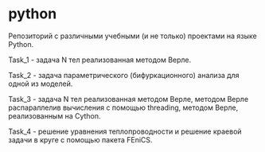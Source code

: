 # python

Репозиторий с различными учебными (и не только) проектами на языке Python. 

Task_1 - задача N тел реализованная методом Верле.

Task_2 - задача параметрического (бифуркационного) анализа для одной из моделей.

Task_3 - задача N тел реализованная методом Верле, методом Верле распараллелив вычисления с помощью threading, методом Верле, реализованным на Cython.

Task_4 - решение уравнения теплопроводности и решение краевой задачи в круге с помощью пакета FEniCS.
